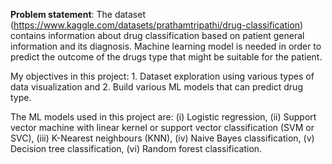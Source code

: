 **Problem statement**: The dataset (https://www.kaggle.com/datasets/prathamtripathi/drug-classification) contains information about drug classification based on patient general information and its diagnosis. Machine learning model is needed in order to predict the outcome of the drugs type that might be suitable for the patient.

My objectives in this project: 1. Dataset exploration using various types of data visualization and 2. Build various ML models that can predict drug type.

The ML models used in this project are: (i) Logistic regression, (ii) Support vector machine with linear kernel or support vector classification (SVM or SVC), (iii) K-Nearest neighbours (KNN), (iv) Naive Bayes classification, (v) Decision tree classification, (vi) Random forest classification.
